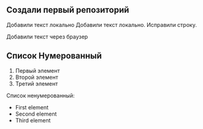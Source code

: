 ## Создали первый репозиторий

Добавили текст локально
Добавили текст локально. Исправили строку.

Добавили текст через браузер

## Список Нумерованный
1. Первый элемент
2. Второй элемент
3. Третий элемент

Список ненумерованный:
* First element
* Second element
* Third element

